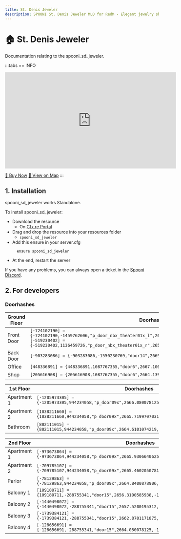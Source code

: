 ```yaml
---
title: St. Denis Jeweler
description: SPOONI St. Denis Jeweler MLO for RedM - Elegant jewelry shop with vault and display cases. Luxury goods store for Saint Denis roleplay in Red Dead Redemption 2.
---
```


# 🏠 St. Denis Jeweler
Documentation relating to the spooni_sd_jeweler.

:::tabs
== INFO
<iframe width="560" height="315" src="https://www.youtube.com/embed/AFnqPoi6HI0" frameborder="0" allow="accelerometer; autoplay; clipboard-write; encrypted-media; gyroscope; picture-in-picture; web-share" allowfullscreen></iframe>

<a href="https://spooni-mapping.tebex.io/package/6135961" class="button-buy">🛒 Buy Now</a>
<a href="https://spooni.de/rdr2/?m=house30" class="button-map">📍 View on Map</a>
:::

## 1. Installation
spooni_sd_jeweler works Standalone.  

To install spooni_sd_jeweler:
- Download the resource
  - On [Cfx.re Portal](https://portal.cfx.re/)
- Drag and drop the resource into your resources folder
  - `spooni_sd_jeweler`
- Add this ensure in your server.cfg
  ```
    ensure spooni_sd_jeweler
  ```
- At the end, restart the server

If you have any problems, you can always open a ticket in the [Spooni Discord](https://discord.gg/spooni).

## 2. For developers
### Doorhashes
| Ground Floor              | Doorhashes
|---------------------------|----------------------------------------------------------------------------------|
| Front Door                | `[-724102190] = {-724102190,-1459762606,"p_door_nbx_theater01x_l",2658.0100097656,-1280.7099609375,51.272087097168}`<br>`[-519230402] = {-519230402,1136459726,"p_door_nbx_theater01x_r",2656.0190429688,-1281.6500244141,51.273643493652}`
| Back Door                 | `[-903283086] = {-903283086,-1550230769,"door14",2669.3000488281,-1300.3699951172,49.730621337891}`
| Office                    | `[448336891] = {448336891,1087767355,"door6",2667.1000976562,-1298.9499511719,49.729999542236}`
| Shop                      | `[205616908] = {205616908,1087767355,"door6",2664.1398925781,-1292.5799560547,50.487033843994}`

| 1st Floor                 | Doorhashes
|---------------------------|----------------------------------------------------------------------------------|
| Apartment 1               | `[-1205973305] = {-1205973305,944234058,"p_door09x",2666.080078125,-1296.1300048828,54.48250579834}`
| Apartment 2               | `[1038211660] = {1038211660,944234058,"p_door09x",2665.7199707031,-1295.3599853516,54.48250579834}`
| Bathroom                  | `[802111015] = {802111015,944234058,"p_door09x",2664.6101074219,-1287.4399414062,54.490001678467}`

| 2nd Floor                 | Doorhashes
|---------------------------|----------------------------------------------------------------------------------|
| Apartment 1               | `[-973673864] = {-973673864,944234058,"p_door09x",2665.9306640625,-1296.2399902344,58.715526580811}`
| Apartment 2               | `[-709785107] = {-709785107,944234058,"p_door09x",2665.4602050781,-1295.1999511719,58.715526580811}`
| Parlor                    | `[-78129863] = {-78129863,944234058,"p_door09x",2664.8400878906,-1286.8599853516,58.720001220703}`
| Balcony 1                 | `[109180711] = {109180711,-288755341,"door15",2656.3100585938,-1281.5600585938,58.756614685059}`
| Balcony 2                 | `[-1440498072] = {-1440498072,-288755341,"door15",2657.5200195312,-1280.9899902344,58.756614685059}`
| Balcony 3                 | `[-1739384121] = {-1739384121,-288755341,"door15",2662.8701171875,-1278.4399414062,58.749576568604}`
| Balcony 4                 | `[-128656691] = {-128656691,-288755341,"door15",2664.080078125,-1277.8699951172,58.749576568604}`
